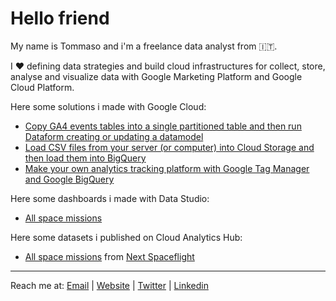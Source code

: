 # Hello friend

My name is Tommaso and i'm a freelance data analyst from 🇮🇹.

I ❤️ defining data strategies and build cloud infrastructures for collect, store, analyse and visualize data with Google Marketing Platform and Google Cloud Platform.

Here some solutions i made with Google Cloud:
- [Copy GA4 events tables into a single partitioned table and then run Dataform creating or updating a datamodel](https://github.com/tommasomoretti/dataform)
- [Load CSV files from your server (or computer) into Cloud Storage and then load them into BigQuery](https://github.com/tommasomoretti/dataform)
- [Make your own analytics tracking platform with Google Tag Manager and Google BigQuery](https://github.com/tommasomoretti/dataform)

Here some dashboards i made with Data Studio:
- [All space missions](https://datastudio.google.com/u/0/reporting/c013eca9-9d6f-4fbe-89cd-2e7357a48724/)

Here some datasets i published on Cloud Analytics Hub:
- [All space missions](https://console.cloud.google.com/bigquery(analyticshub:projects/927812107311/locations/eu/dataExchanges/all_space_missions_1801cd49715/listings/all_space_missions_1801cd9607d)) from [Next Spaceflight](https://nextspaceflight.com/)

---

Reach me at: [Email](mailto:hello@tommasomoretti.com) | [Website](https://tommasomoretti.com/) | [Twitter](https://twitter.com/tommoretti88) | [Linkedin](https://www.linkedin.com/in/tommasomoretti/)
